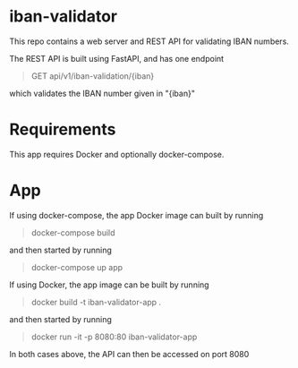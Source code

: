 # iban-validator

This repo contains a web server and REST API for validating IBAN numbers.

The REST API is built using FastAPI, and has one endpoint 

> GET api/v1/iban-validation/{iban}

which validates the IBAN number given in "{iban}"


# Requirements

This app requires Docker and optionally docker-compose.


# App

If using docker-compose, the app Docker image can built by running

> docker-compose build

and then started by running

> docker-compose up app


If using Docker, the app image can be built by running

> docker build -t iban-validator-app .

and then started by running

> docker run -it -p 8080:80 iban-validator-app


In both cases above, the API can then be accessed on port 8080

